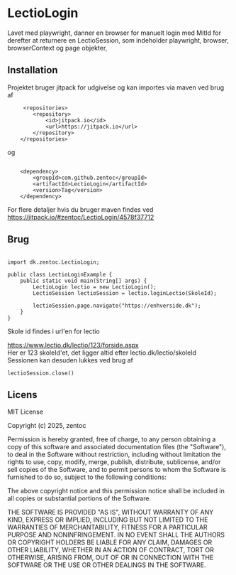 # LectioLogin


Lavet med playwright, danner en browser for manuelt login med MitId for derefter at returnere en LectioSession,
som indeholder playwright, browser, browserContext og page objekter,

## Installation

Projektet bruger jitpack for udgivelse og kan importes via maven ved brug af 

```
     <repositories>
		<repository>
		    <id>jitpack.io</id>
		    <url>https://jitpack.io</url>
		</repository>
	</repositories>

```

og 

```

    <dependency>
	    <groupId>com.github.zentoc</groupId>
	    <artifactId>LectioLogin</artifactId>
	    <version>Tag</version>
	</dependency>

```

For flere detaljer hvis du bruger maven findes ved \
https://jitpack.io/#zentoc/LectioLogin/4578f37712 
## Brug 

```

import dk.zentoc.LectioLogin;

public class LectioLoginExample {
    public static void main(String[] args) {
        LectioLogin lectio = new LectioLogin();
        LectioSession lectioSession = lectio.loginLectio(SkoleId);

        lectioSession.page.navigate("https://enhverside.dk");
    }
}

```


Skole id findes i url'en for lectio

https://www.lectio.dk/lectio/123/forside.aspx \
Her er 123 skoleId'et, det ligger altid efter lectio.dk/lectio/skoleId  \
Sessionen kan desuden lukkes ved brug af 


```
lectioSession.close()
```


## Licens

MIT License

Copyright (c) 2025, zentoc

Permission is hereby granted, free of charge, to any person obtaining a copy
of this software and associated documentation files (the "Software"), to deal
in the Software without restriction, including without limitation the rights
to use, copy, modify, merge, publish, distribute, sublicense, and/or sell
copies of the Software, and to permit persons to whom the Software is
furnished to do so, subject to the following conditions:

The above copyright notice and this permission notice shall be included in all
copies or substantial portions of the Software.

THE SOFTWARE IS PROVIDED "AS IS", WITHOUT WARRANTY OF ANY KIND, EXPRESS OR
IMPLIED, INCLUDING BUT NOT LIMITED TO THE WARRANTIES OF MERCHANTABILITY,
FITNESS FOR A PARTICULAR PURPOSE AND NONINFRINGEMENT. IN NO EVENT SHALL THE
AUTHORS OR COPYRIGHT HOLDERS BE LIABLE FOR ANY CLAIM, DAMAGES OR OTHER
LIABILITY, WHETHER IN AN ACTION OF CONTRACT, TORT OR OTHERWISE, ARISING FROM,
OUT OF OR IN CONNECTION WITH THE SOFTWARE OR THE USE OR OTHER DEALINGS IN THE
SOFTWARE.



